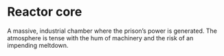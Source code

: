 # Reactor core

A massive, industrial chamber where the prison’s power is
generated. The atmosphere is tense with the hum of machinery
and the risk of an impending meltdown. 
